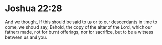 # Joshua 22:28

And we thought, If this should be said to us or to our descendants in time to come, we should say, Behold, the copy of the altar of the Lord, which our fathers made, not for burnt offerings, nor for sacrifice, but to be a witness between us and you.
